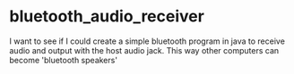 # bluetooth_audio_receiver
I want to see if I could create a simple bluetooth program in java to receive audio and output with the host audio jack. This way other computers can become 'bluetooth speakers'
